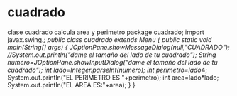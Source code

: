# cuadrado
clase cuadrado calcula area y perimetro 
package cuadrado;
import javax.swing.*;
	public class cuadrado extends Menu {
    public static void main(String[] args) {
    	JOptionPane.showMessageDialog(null,"CUADRADO");
    	//System.out.println("dame el tamaño del lado de tu cuadrado");
    	String numero=JOptionPane.showInputDialog("dame el tamaño del lado de tu cuadrado");
    	int lado=Integer.parseInt(numero);
    	int perimetro=lado*4;
    	System.out.println("EL PERIMETRO ES "+perimetro);
        int area=lado*lado;
        System.out.println("EL AREA ES:"+area);
    }
 }
